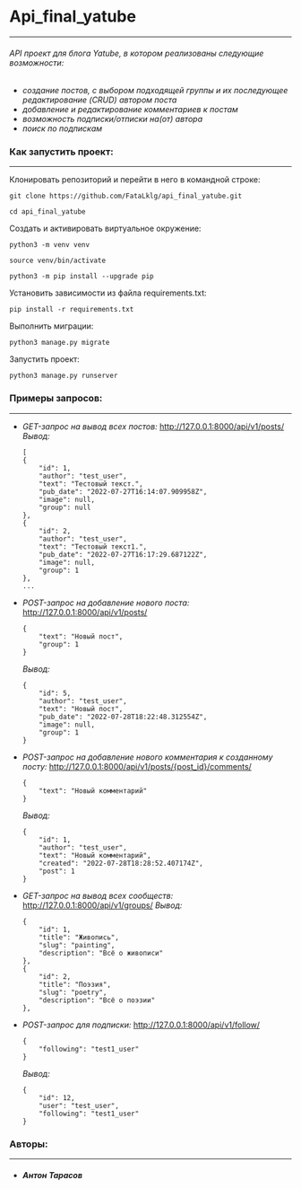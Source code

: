 # Api_final_yatube
____
###### API проект для блога Yatube, в котором реализованы следующие возможности:
+ _создание постов, с выбором подходящей группы и их последующее редактирование (CRUD) автором поста_
+ _добавление и редактирование комментариев к постам_
+ _возможность подписки/отписки на(от) автора_
+ _поиск по подпискам_
### Как запустить проект:
____

Клонировать репозиторий и перейти в него в командной строке:

```
git clone https://github.com/FataLklg/api_final_yatube.git
```

```
cd api_final_yatube
```

Cоздать и активировать виртуальное окружение:

```
python3 -m venv venv
```

```
source venv/bin/activate
```

```
python3 -m pip install --upgrade pip
```

Установить зависимости из файла requirements.txt:

```
pip install -r requirements.txt
```

Выполнить миграции:

```
python3 manage.py migrate
```

Запустить проект:

```
python3 manage.py runserver
```
### Примеры запросов:
___
- _GET-запрос на вывод всех постов:_
    http://127.0.0.1:8000/api/v1/posts/
    _Вывод:_
    ```
    [
    {
        "id": 1,
        "author": "test_user",
        "text": "Тестовый текст.",
        "pub_date": "2022-07-27T16:14:07.909958Z",
        "image": null,
        "group": null
    },
    {
        "id": 2,
        "author": "test_user",
        "text": "Тестовый текст1.",
        "pub_date": "2022-07-27T16:17:29.687122Z",
        "image": null,
        "group": 1
    },
    ...
    ```
- _POST-запрос на добавление нового поста:_
    http://127.0.0.1:8000/api/v1/posts/
    ```
    {
        "text": "Новый пост",
        "group": 1
    }
    ```
    _Вывод:_
    ```
    {
        "id": 5,
        "author": "test_user",
        "text": "Новый пост",
        "pub_date": "2022-07-28T18:22:48.312554Z",
        "image": null,
        "group": 1
    }
    ```
- _POST-запрос на добавление нового комментария к созданному посту:_
    http://127.0.0.1:8000/api/v1/posts/{post_id}/comments/
    ```
    {
        "text": "Новый комментарий"
    }
    ```
    _Вывод:_
    ```
    {
        "id": 1,
        "author": "test_user",
        "text": "Новый комментарий",
        "created": "2022-07-28T18:28:52.407174Z",
        "post": 1
    }
    ```
- _GET-запрос на вывод всех сообществ:_
        http://127.0.0.1:8000/api/v1/groups/
        _Вывод:_
    ```
    {
        "id": 1,
        "title": "Живопись",
        "slug": "painting",
        "description": "Всё о живописи"
    },
    {
        "id": 2,
        "title": "Поэзия",
        "slug": "poetry",
        "description": "Всё о поэзии"
    },
    ```
- _POST-запрос для подписки:_
    http://127.0.0.1:8000/api/v1/follow/
    ```
    {
        "following": "test1_user"
    }
    ```
    _Вывод:_
    ```
    {
        "id": 12,
        "user": "test_user",
        "following": "test1_user"
    }
    ```
### Авторы:
___
- ##### __Антон Тарасов__

